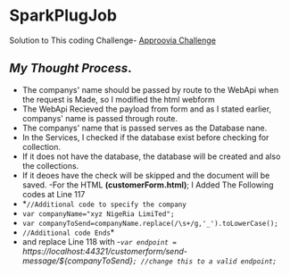 # SparkPlugJob
Solution to This coding Challenge- [Approovia Challenge](https://github.com/Approovia-Limited/CodingChallenge-02-22)

## *My Thought Process*.
- The companys' name should be passed by route to the WebApi when the request is Made, so I modified the  html webform
- The WebApi Recieved the payload from form and as I stated earlier, companys' name is passed through route.
- The companys' name that is passed serves as the Database nane.
- In the Services, I checked if the database exist before checking for collection.
- If it does not have the database, the database will be created and also the collections.
- If it deoes have the check will be skipped and the document will be saved.
-For the HTML **(customerForm.html)**; I Added The Following codes at Line 117
- *`//Additional code to specify the company`
-  `var companyName="xyz NigeRia LimiTed";`
- `var companyToSend=companyName.replace(/\s+/g,'_').toLowerCase();`
-  `//Additional code Ends`*
 - and replace Line 118 with
 -*`var endpoint = `https://localhost:44321/customerform/send-message/${companyToSend}`; //change this to a valid endpoint;`*
